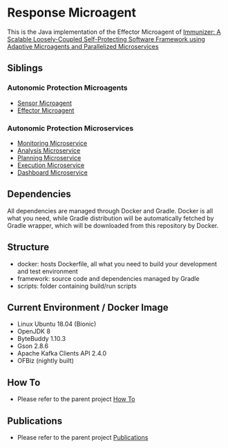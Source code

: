 # Response Microagent

This is the Java implementation of the Effector Microagent of [Immunizer: A Scalable Loosely-Coupled Self-Protecting Software Framework using Adaptive Microagents and Parallelized Microservices](https://github.com/oiraqi/immunizer)

## Siblings
### Autonomic Protection Microagents
- [Sensor Microagent](https://github.com/oiraqi/immunizer-sensor)
- [Effector Microagent](https://github.com/oiraqi/immunizer-effector)
### Autonomic Protection Microservices
- [Monitoring Microservice](https://github.com/oiraqi/immunizer-monitor)
- [Analysis Microservice](https://github.com/oiraqi/immunizer-analyze)
- [Planning Microservice](https://github.com/oiraqi/immunizer-plan)
- [Execution Microservice](https://github.com/oiraqi/immunizer-execute)
- [Dashboard Microservice](https://github.com/oiraqi/immunizer-dashboard)

## Dependencies

All dependencies are managed through Docker and Gradle. Docker is all what you need, while Gradle distribution will be automatically fetched by Gradle wrapper, which will be downloaded from this repository by Docker.

## Structure
- docker: hosts Dockerfile, all what you need to build your development and test environment
- framework: source code and dependencies managed by Gradle
- scripts: folder containing build/run scripts

## Current Environment / Docker Image
- Linux Ubuntu 18.04 (Bionic)
- OpenJDK 8
- ByteBuddy 1.10.3
- Gson 2.8.6
- Apache Kafka Clients API 2.4.0
- OFBiz (nightly built)

## How To
- Please refer to the parent project [How To](https://github.com/oiraqi/immunizer#how-to)

## Publications
- Please refer to the parent project [Publications](https://github.com/oiraqi/immunizer#publications)
